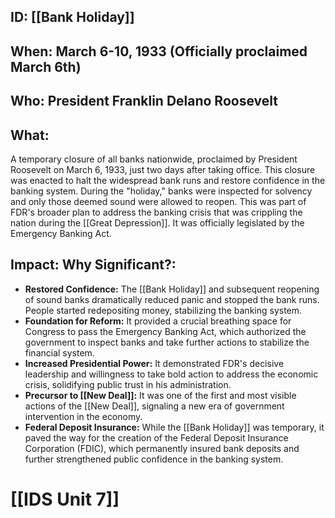 ## ID: [[Bank Holiday]]

## When: March 6-10, 1933 (Officially proclaimed March 6th)

## Who: President Franklin Delano Roosevelt

## What: 
A temporary closure of all banks nationwide, proclaimed by President Roosevelt on March 6, 1933, just two days after taking office. This closure was enacted to halt the widespread bank runs and restore confidence in the banking system. During the "holiday," banks were inspected for solvency and only those deemed sound were allowed to reopen. This was part of FDR's broader plan to address the banking crisis that was crippling the nation during the [[Great Depression]]. It was officially legislated by the Emergency Banking Act.

## Impact: Why Significant?:
* **Restored Confidence:** The [[Bank Holiday]] and subsequent reopening of sound banks dramatically reduced panic and stopped the bank runs. People started redepositing money, stabilizing the banking system.
* **Foundation for Reform:** It provided a crucial breathing space for Congress to pass the Emergency Banking Act, which authorized the government to inspect banks and take further actions to stabilize the financial system.
* **Increased Presidential Power:** It demonstrated FDR's decisive leadership and willingness to take bold action to address the economic crisis, solidifying public trust in his administration.
* **Precursor to [[New Deal]]:** It was one of the first and most visible actions of the [[New Deal]], signaling a new era of government intervention in the economy.
* **Federal Deposit Insurance:** While the [[Bank Holiday]] was temporary, it paved the way for the creation of the Federal Deposit Insurance Corporation (FDIC), which permanently insured bank deposits and further strengthened public confidence in the banking system.

# [[IDS Unit 7]]